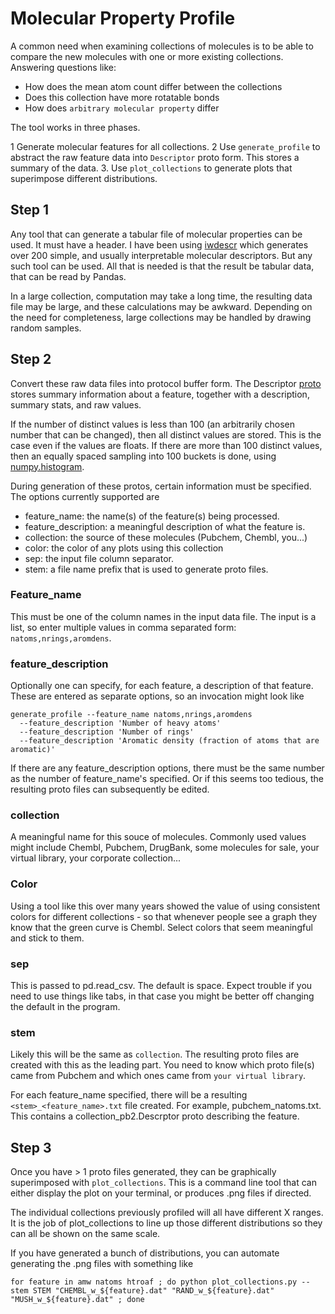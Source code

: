 # Molecular Property Profile

A common need when examining collections of molecules is to be able
to compare the new molecules with one or more existing collections.
Answering questions like:

* How does the mean atom count differ between the collections
* Does this collection have more rotatable bonds
* How does `arbitrary molecular property` differ

The tool works in three phases.

1 Generate molecular features for all collections.
2 Use `generate_profile` to abstract the raw feature data into
 `Descriptor` proto form. This stores a summary of the data.
3. Use `plot_collections` to generate plots that superimpose
different distributions.

## Step 1
Any tool that can generate a tabular file of molecular properties
can be used. It must have a header. I have been using 
[iwdescr](https://github.com/IanAWatson/LillyMol-4.0-Bazel/blob/master/src/Molecule_Tools/iwdescr.cc)
which generates over 200 simple, and usually interpretable molecular
descriptors. But any such tool can be used. All that is needed is that
the result be tabular data, that can be read by Pandas.

In a large collection, computation may take a long time, the resulting
data file may be large, and these calculations may be awkward. Depending
on the need for completeness, large collections may be handled by
drawing random samples.

## Step 2
Convert these raw data files into protocol buffer form. The Descriptor
[proto](https...)
stores summary information about a feature, together with a description,
summary stats, and raw values.

If the number of distinct values is less than 100 (an arbitrarily chosen
number that can be changed), then all distinct values are stored. This
is the case even if the values are floats. If there are more than 100
distinct values, then an equally spaced sampling into 100 buckets is
done, using [numpy.histogram](https).

During generation of these protos, certain information must be specified.
The options currently supported are

* feature_name: the name(s) of the feature(s) being processed.
* feature_description: a meaningful description of what the feature is.
* collection: the source of these molecules (Pubchem, Chembl, you...)
* color: the color of any plots using this collection
* sep: the input file column separator.
* stem: a file name prefix that is used to generate proto files.

### Feature_name
This must be one of the column names in the input data file. The input is a
list, so enter multiple values in comma separated form: `natoms,nrings,aromdens`.

### feature_description
Optionally one can specify, for each feature, a description of that feature.
These are entered as separate options, so an invocation might look like
```
generate_profile --feature_name natoms,nrings,aromdens 
  --feature_description 'Number of heavy atoms' 
  --feature_description 'Number of rings' 
  --feature_description 'Aromatic density (fraction of atoms that are aromatic)'
```

If there are any feature_description options, there must be the same number as
the number of feature_name's specified. Or if this seems too tedious, the
resulting proto files can subsequently be edited.

### collection
A meaningful name for this souce of molecules. Commonly used values might include
Chembl, Pubchem, DrugBank, some molecules for sale, your virtual library,
your corporate collection...

### Color
Using a tool like this over many years showed the value of using consistent
colors for different collections - so that whenever people see a graph they know
that the green curve is Chembl. Select colors that seem meaningful and stick to
them.

### sep
This is passed to pd.read_csv. The default is space. Expect trouble if you
need to use things like tabs, in that case you might be better off changing
the default in the program.

### stem
Likely this will be the same as `collection`. The resulting proto files are
created with this as the leading part. You need to know which proto file(s)
came from Pubchem and which ones came from `your virtual library`.

For each feature_name specified, there will be a resulting `<stem>_<feature_name>.txt` file
created. For example, pubchem_natoms.txt. This contains a collection_pb2.Descrptor
proto describing the feature.

## Step 3
Once you have > 1 proto files generated, they can be graphically superimposed with
`plot_collections`. This is a command line tool that can either display
the plot on your terminal, or produces .png files if directed.

The individual collections previously profiled will all have different
X ranges. It is the job of plot_collections to line up those different
distributions so they can all be shown on the same scale.

If you have generated a bunch of distributions, you can automate
generating the .png files with something like

```
for feature in amw natoms htroaf ; do python plot_collections.py --stem STEM "CHEMBL_w_${feature}.dat" "RAND_w_${feature}.dat" "MUSH_w_${feature}.dat" ; done
```

